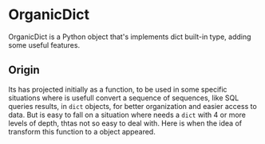 # OrganicDict
OrganicDict is a Python object that's implements dict built-in type, adding some useful features.
## Origin
Its has projected initially as a function, to be used in some specific situations where is usefull convert a sequence of sequences, like SQL queries results, in `dict` objects, for better organization and easier access to data.
But is easy to fall on a situation where needs a `dict` with 4 or more levels of depth, thtas not so easy to deal with. Here is when the idea of transform this function to a object appeared.